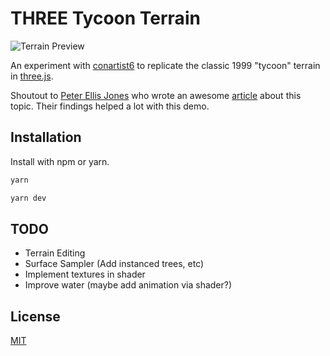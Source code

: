 # THREE Tycoon Terrain

![Terrain Preview](https://i.imgur.com/nLTIJM4.png)

An experiment with [conartist6](https://github.com/conartist6) to replicate the classic 1999 "tycoon" terrain in [three.js](https://threejs.org/).

Shoutout to [Peter Ellis Jones](https://github.com/peterellisjones) who wrote an awesome [article](https://peterellisjones.com/posts/generating-transport-tycoon-terrain/) about this topic. Their findings helped a lot with this demo.

## Installation

Install with npm or yarn.

```bash
yarn
```

```bash
yarn dev
```

## TODO

- Terrain Editing
- Surface Sampler (Add instanced trees, etc)
- Implement textures in shader
- Improve water (maybe add animation via shader?)

## License

[MIT](https://choosealicense.com/licenses/mit/)
